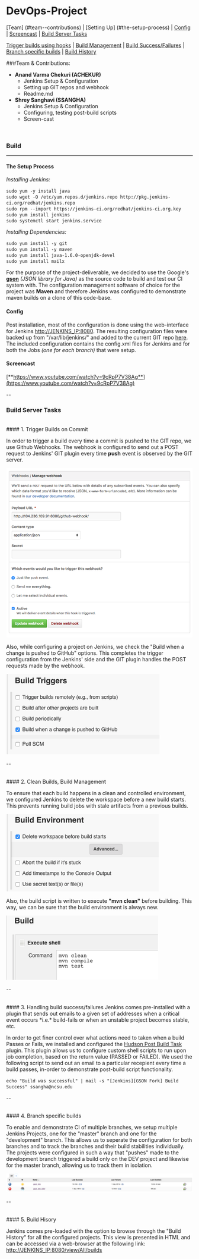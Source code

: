 # DevOps-Project

   [Team] (#team--contributions)    |   [Setting Up] (#the-setup-process)    |   [Config](#config)   |  [Screencast](#screencast)   |   [Build Server Tasks](#build-server-tasks)
   
   [Trigger builds using hooks](#1-trigger-builds-on-commit)   |   [Build Management](#2-clean-builds-build-management)   |   [Build Success/Failures](#3-handling-build-successfailures)   |   [Branch specific builds](#4-branch-specific-builds)   |   [Build History](#5-build-hisory) 

###Team & Contributions:
* **Anand Varma Chekuri (ACHEKUR)**
	* Jenkins Setup & Configuration
	* Setting up GIT repos and webhook
	* Readme.md
* **Shrey Sanghavi (SSANGHA)**
	* Jenkins Setup & Configuration
	* Configuring, testing post-build scripts
	* Screen-cast

<br/>

### Build
---

#### The Setup Process

*Installing Jenkins:*

	sudo yum -y install java
	sudo wget -O /etc/yum.repos.d/jenkins.repo http://pkg.jenkins-ci.org/redhat/jenkins.repo
	sudo rpm --import https://jenkins-ci.org/redhat/jenkins-ci.org.key
	sudo yum install jenkins
	sudo systemctl start jenkins.service
	
*Installing Dependencies:*
	
	sudo yum install -y git
	sudo yum install -y maven
	sudo yum install java-1.6.0-openjdk-devel
	sudo yum install mailx



For the purpose of the project-deliverable, we decided to use the Google's [**gson**](https://github.com/google/gson) *(JSON library for Java)* as the source code to build and test our CI system with. The configuration management software of choice for the project was **Maven** and therefore Jenkins was configured to demonstrate maven builds on a clone of this code-base.


#### Config

Post installation, most of the configuration is done using the web-interface for Jenkins [http://JENKINS_IP:8080](http://JENKINS_IP:8080). The resulting configuration files were backed up from "/var/lib/jenkins/" and added to the current GIT repo [here](https://github.ncsu.edu/achekur/DevOps-Project/tree/master/jenkins_config). The included configuration contains the config.xml files for Jenkins and for both the Jobs *(one for each branch)* that were setup.

#### Screencast
[**https://www.youtube.com/watch?v=9cRpP7V38Ag**](https://www.youtube.com/watch?v=9cRpP7V38Ag)

--
### Build Server Tasks
<br/>
#### 1. Trigger Builds on Commit

In order to trigger a build every time a commit is pushed to the GIT repo, we use Github Webhooks. The webhook is configured to send out a POST request to Jenkins' GIT plugin every time **push** event is observed by the GIT server.

![Github WebHook configuration](images/github-webhook.png)

Also, while configuring a project on Jenkins, we check the "Build when a change is pushed to GitHub" options. This completes the trigger configuration from the Jenkins' side and the GIT plugin handles the POST requests made by the webhook.

![Jenkins Build Triggers](images/jenkins-trigger.png)


--

<br/>
#### 2. Clean Builds, Build Management

To ensure that each build happens in a clean and controlled environment, we configured Jenkins to delete the workspace before a new build starts. This prevents running build jobs with stale artifacts from a previous builds.

![Delete workspace before building - Jenkins Config](images/clean-builds.png)

Also, the build script is written to execute **"mvn clean"** before building. This way, we can be sure that the build environment is always new.

![Build Script (Maven) - Jenkins Config](images/build-sh.png)


--

<br/>
#### 3. Handling build success/failures
Jenkins comes pre-installed with a plugin that sends out emails to a given set of addresses when a critical event occurs *i.e.* build-fails or when an unstable project becomes stable, etc.

In order to get finer control over what actions need to taken when a build Passes or Fails, we installed and configured the [Hudson Post Build Task](http://wiki.hudson-ci.org/display/HUDSON/Post+build+task) plugin. This plugin allows us to configure custom shell scripts to run upon job completion, based on the return value (PASSED or FAILED). We used the following script to send out an email to a particular recepient every time a build passes, in-order to demonstrate post-build script functionality.

	echo "Build was successful" | mail -s "[Jenkins][GSON Fork] Build Success" ssangha@ncsu.edu


--

<br/>
#### 4. Branch specific builds

To enable and demonstrate CI of multiple branches, we setup multiple Jenkins Projects, one for the "master" branch and one for the "development" branch. This allows us to seperate the configuration for both branches and to track the branches and their build stabilities individually. The projects were configured in such a way that "pushes" made to the development branch triggered a build only on the DEV project and likewise for the master branch, allowing us to track them in isolation.


![Jobs for each branch - Jenkins Config](images/multi-branch.png)


--

<br/>
#### 5. Build Hisory

Jenkins comes pre-loaded with the option to browse through the "Build History" for all the configured projects. This view is presented in HTML and can be accessed via a web-browser at the following link: [http://JENKINS_IP:8080/view/All/builds](http://JENKINS_IP:8080/view/All/builds)
